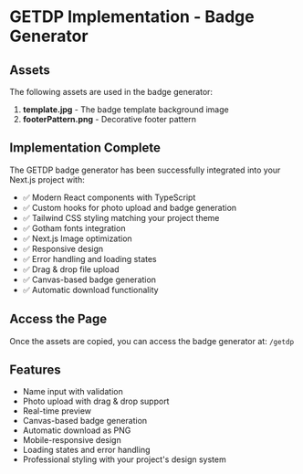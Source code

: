 # GETDP Implementation - Badge Generator

## Assets

The following assets are used in the badge generator:

1. **template.jpg** - The badge template background image  
2. **footerPattern.png** - Decorative footer pattern

## Implementation Complete

The GETDP badge generator has been successfully integrated into your Next.js project with:

- ✅ Modern React components with TypeScript
- ✅ Custom hooks for photo upload and badge generation
- ✅ Tailwind CSS styling matching your project theme
- ✅ Gotham fonts integration
- ✅ Next.js Image optimization
- ✅ Responsive design
- ✅ Error handling and loading states
- ✅ Drag & drop file upload
- ✅ Canvas-based badge generation
- ✅ Automatic download functionality

## Access the Page

Once the assets are copied, you can access the badge generator at:
`/getdp`

## Features

- Name input with validation
- Photo upload with drag & drop support
- Real-time preview
- Canvas-based badge generation
- Automatic download as PNG
- Mobile-responsive design
- Loading states and error handling
- Professional styling with your project's design system
